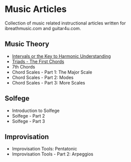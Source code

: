 # Music Articles

Collection of music related instructional articles written for ibreathmusic.com and guitar4u.com.

## Music Theory

- [Intervals or the Key to Harmonic Understanding](intervals-or-the-key-to-harmonic-understanding.md)
- [Triads - The First Chords](triads-the-first-chords.md)
- 7th Chords
- Chord Scales - Part 1: The Major Scale
- Chord Scales - Part 2: Modes
- Chord Scales - Part 3: More Scales


## Solfege

- Introduction to Solfege
- Solfege - Part 2
- Solfege - Part 3

## Improvisation

- Improvisation Tools: Pentatonic
- Improvisation Tools - Part 2: Arpeggios
